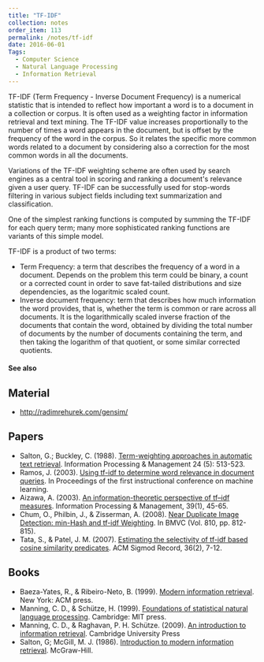 ```yaml
---
title: "TF-IDF"
collection: notes
order_item: 113
permalink: /notes/tf-idf
date: 2016-06-01
Tags:
  - Computer Science
  - Natural Language Processing
  - Information Retrieval
---
```


TF-IDF (Term Frequency - Inverse Document Frequency) is a numerical statistic that is intended to reflect how important a word is to a document in a collection or corpus. It is often used as a weighting factor in information retrieval and text mining. The TF-IDF value increases proportionally to the number of times a word appears in the document, but is offset by the frequency of the word in the corpus. So it relates the specific more common words related to a document by considering also a correction for the most common words in all the documents.

Variations of the TF-IDF weighting scheme are often used by search engines as a central tool in scoring and ranking a document's relevance given a user query. TF-IDF can be successfully used for stop-words filtering in various subject fields including text summarization and classification.

One of the simplest ranking functions is computed by summing the TF-IDF for each query term; many more sophisticated ranking functions are variants of this simple model.

TF-IDF is a product of two terms:
* Term Frequency: a term that describes the frequency of a word in a document. Depends on the problem this term could be binary, a count or a corrected count in order to save fat-tailed distributions and size dependencies, as the logaritmic scaled count.
* Inverse document frequency: term that describes how much information the word provides, that is, whether the term is common or rare across all documents. It is the logarithmically scaled inverse fraction of the documents that contain the word, obtained by dividing the total number of documents by the number of documents containing the term, and then taking the logarithm of that quotient, or some similar corrected quotients.


#### See also



## Material
* http://radimrehurek.com/gensim/


## Papers
* Salton, G.; Buckley, C. (1988). [Term-weighting approaches in automatic text retrieval](). Information Processing & Management 24 (5): 513-523.
* Ramos, J. (2003). [Using tf-idf to determine word relevance in document queries](https://www.cs.rutgers.edu/~mlittman/courses/ml03/iCML03/papers/ramos.pdf). In Proceedings of the first instructional conference on machine learning.
* Aizawa, A. (2003). [An information-theoretic perspective of tf–idf measures](https://ccc.inaoep.mx/~villasen/index_archivos/cursoTL/articulos/Aizawa-tf-idfMeasures.pdf). Information Processing & Management, 39(1), 45-65.
* Chum, O., Philbin, J., & Zisserman, A. (2008). [Near Duplicate Image Detection: min-Hash and tf-idf Weighting](http://www.bmva.org/bmvc/2008/papers/119.pdf). In BMVC (Vol. 810, pp. 812-815).
* Tata, S., & Patel, J. M. (2007). [Estimating the selectivity of tf-idf based cosine similarity predicates](http://sigmod.org/publications/sigmodRecord/0706/p07.article-tata.pdf). ACM Sigmod Record, 36(2), 7-12.


## Books
* Baeza-Yates, R., & Ribeiro-Neto, B. (1999). [Modern information retrieval](https://www.goodreads.com/book/show/433444.Modern_Information_Retrieval). New York: ACM press.
* Manning, C. D., & Schütze, H. (1999). [Foundations of statistical natural language processing](https://www.goodreads.com/book/show/776349.Foundations_of_Statistical_Natural_Language_Processing). Cambridge: MIT press.
* Manning, C. D., & Raghavan, P. H. Schütze. (2009). [An introduction to information retrieval](https://www.goodreads.com/book/show/3278309-introduction-to-information-retrieval). Cambridge University Press
* Salton, G; McGill, M. J. (1986). [Introduction to modern information retrieval](https://www.goodreads.com/book/show/633362.Introduction_to_Modern_Information_Retrieval?from_search=true&search_version=service). McGraw-Hill.


